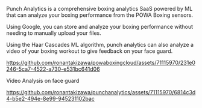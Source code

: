 Punch Analytics is a comprehensive boxing analytics SaaS powered by ML that can analyze your boxing performance 
from the POWA Boxing sensors. 

Using Google, you can store and analyze your boxing performance without needing to manually upload your files.

Using the Haar Cascades ML algorithm, punch analytics can also analyze a video of your boxing workout to 
give feedback on your face guard.

https://github.com/ronantakizawa/powaboxingcloud/assets/71115970/231e0246-5ca7-4522-a730-e531bc641d06


Video Analysis on face guard

https://github.com/ronantakizawa/punchanalytics/assets/71115970/6814c3d4-b5e2-494e-8e99-945231102bac

